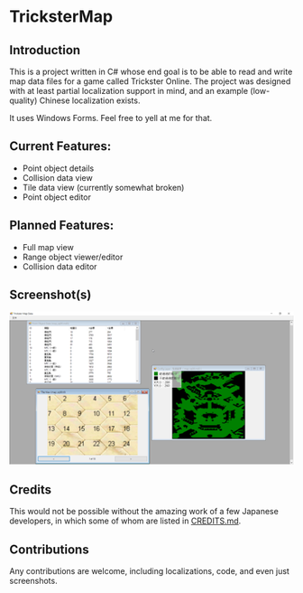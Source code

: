 # TricksterMap

## Introduction

This is a project written in C# whose end goal is to be able to read and write map data files for a game called Trickster Online. The project was designed with at least partial localization support in mind, and an example (low-quality) Chinese localization exists.

It uses Windows Forms. Feel free to yell at me for that.

## Current Features:

* Point object details
* Collision data view
* Tile data view (currently somewhat broken)
* Point object editor

## Planned Features:

* Full map view
* Range object viewer/editor
* Collision data editor

## Screenshot(s)

![Megalopolis Square/map_sq00.md3](/Screenshots/TricksterMap_2018-05-12_00-42-03.png?raw=true "Megalopolis Square/map_sq00.md3")

## Credits

This would not be possible without the amazing work of a few Japanese developers, in which some of whom are listed in [CREDITS.md](/CREDITS.md).

## Contributions

Any contributions are welcome, including localizations, code, and even just screenshots.

